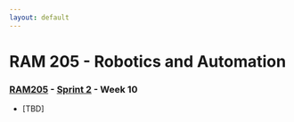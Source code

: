 ```yaml
---
layout: default
---
```


# RAM 205 - Robotics and Automation

### [RAM205](../../) - [Sprint 2](../) - Week 10

- [TBD]

